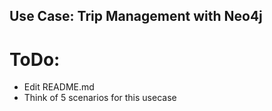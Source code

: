 ## Use Case: Trip Management with Neo4j

# ToDo:
- Edit README.md
- Think of 5 scenarios for this usecase